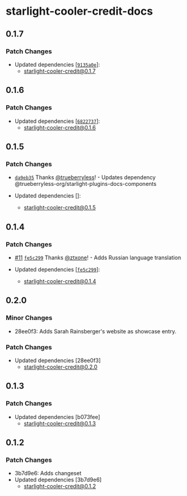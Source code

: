 # starlight-cooler-credit-docs

## 0.1.7

### Patch Changes

-   Updated dependencies [[`9135a0e`](https://github.com/trueberryless-org/starlight-cooler-credit/commit/9135a0e4db720ddbe8f77b564d5f2754e382e844)]:
    -   starlight-cooler-credit@0.1.7

## 0.1.6

### Patch Changes

-   Updated dependencies [[`6822737`](https://github.com/trueberryless-org/starlight-cooler-credit/commit/6822737ce5a66924a967e5fecc8041a60b2c164b)]:
    -   starlight-cooler-credit@0.1.6

## 0.1.5

### Patch Changes

-   [`da9eb35`](https://github.com/trueberryless-org/starlight-cooler-credit/commit/da9eb359c1187597a00e43959ed7f81ecb73f130) Thanks [@trueberryless](https://github.com/trueberryless)! - Updates dependency @trueberryless-org/starlight-plugins-docs-components

-   Updated dependencies []:
    -   starlight-cooler-credit@0.1.5

## 0.1.4

### Patch Changes

-   [#11](https://github.com/trueberryless-org/starlight-cooler-credit/pull/11) [`fe5c299`](https://github.com/trueberryless-org/starlight-cooler-credit/commit/fe5c29942aec69c3beb91ab613c83f6d810fc03f) Thanks [@ztxone](https://github.com/ztxone)! - Adds Russian language translation

-   Updated dependencies [[`fe5c299`](https://github.com/trueberryless-org/starlight-cooler-credit/commit/fe5c29942aec69c3beb91ab613c83f6d810fc03f)]:
    -   starlight-cooler-credit@0.1.4

## 0.2.0

### Minor Changes

-   28ee0f3: Adds Sarah Rainsberger's website as showcase entry.

### Patch Changes

-   Updated dependencies [28ee0f3]
    -   starlight-cooler-credit@0.2.0

## 0.1.3

### Patch Changes

-   Updated dependencies [b073fee]
    -   starlight-cooler-credit@0.1.3

## 0.1.2

### Patch Changes

-   3b7d9e6: Adds changeset
-   Updated dependencies [3b7d9e6]
    -   starlight-cooler-credit@0.1.2
